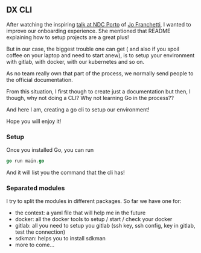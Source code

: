 ## DX CLI

After watching the inspiring [talk at NDC Porto](https://ndcporto.com/agenda/a-love-letter-to-long-lines-and-other-dx-stories-0lpb/0cvazslx2b4) of [Jo Franchetti](https://github.com/thisisjofrank), I wanted to improve our onboarding experience.
She mentioned that README explaining how to setup projects are a great plus!

But in our case, the biggest trouble one can get ( and also if you spoil coffee on your laptop and need to start anew), is to setup your environment with gitlab, with docker, with our kubernetes and so on.

As no team really own that part of the process, we normally send people to the official documentation.

From this situation, I first though to create just a documentation but then, I though, why not doing a CLI? Why not learning Go in the process??

And here I am, creating a go cli to setup our environment!

Hope you will enjoy it!

### Setup

Once you installed Go, you can run 

```go
go run main.go
```
And it will list you the command that the cli has!

### Separated modules

I try to split the modules in different packages.
So far we have one for:
* the context: a yaml file that will help me in the future
* docker: all the docker tools to setup / start / check your docker
* gitlab: all you need to setup you gitlab (ssh key, ssh config, key in gitlab, test the connection)
* sdkman: helps you to install sdkman
* more to come...
